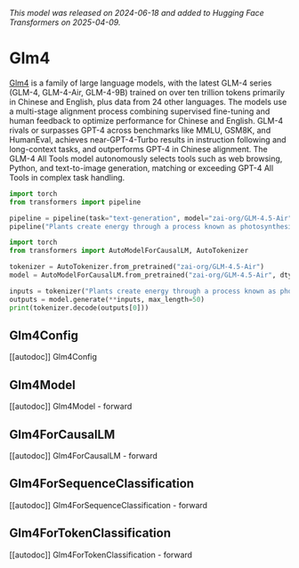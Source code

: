 <!--Copyright 2025 The GLM & ZhipuAI team and The HuggingFace Team. All rights reserved.

Licensed under the Apache License, Version 2.0 (the "License"); you may not use this file except in compliance with
the License. You may obtain a copy of the License at

http://www.apache.org/licenses/LICENSE-2.0

Unless required by applicable law or agreed to in writing, software distributed under the License is distributed on
an "AS IS" BASIS, WITHOUT WARRANTIES OR CONDITIONS OF ANY KIND, either express or implied. See the License for the
specific language governing permissions and limitations under the License.

⚠️ Note that this file is in Markdown but contain specific syntax for our doc-builder (similar to MDX) that may not be
rendered properly in your Markdown viewer.

-->
*This model was released on 2024-06-18 and added to Hugging Face Transformers on 2025-04-09.*

# Glm4

[Glm4](https://huggingface.co/papers/2406.12793) is a family of large language models, with the latest GLM-4 series (GLM-4, GLM-4-Air, GLM-4-9B) trained on over ten trillion tokens primarily in Chinese and English, plus data from 24 other languages. The models use a multi-stage alignment process combining supervised fine-tuning and human feedback to optimize performance for Chinese and English. GLM-4 rivals or surpasses GPT-4 across benchmarks like MMLU, GSM8K, and HumanEval, achieves near-GPT-4-Turbo results in instruction following and long-context tasks, and outperforms GPT-4 in Chinese alignment. The GLM-4 All Tools model autonomously selects tools such as web browsing, Python, and text-to-image generation, matching or exceeding GPT-4 All Tools in complex task handling.

<hfoptions id="usage">
<hfoption id="Pipeline">

```py
import torch
from transformers import pipeline

pipeline = pipeline(task="text-generation", model="zai-org/GLM-4.5-Air", dtype="auto",)
pipeline("Plants create energy through a process known as photosynthesis.")
```

</hfoption>
<hfoption id="AutoModel">

```py
import torch
from transformers import AutoModelForCausalLM, AutoTokenizer

tokenizer = AutoTokenizer.from_pretrained("zai-org/GLM-4.5-Air")
model = AutoModelForCausalLM.from_pretrained("zai-org/GLM-4.5-Air", dtype="auto",)

inputs = tokenizer("Plants create energy through a process known as photosynthesis.", return_tensors="pt")
outputs = model.generate(**inputs, max_length=50)
print(tokenizer.decode(outputs[0]))
```

</hfoption>
</hfoptions>

## Glm4Config

[[autodoc]] Glm4Config

## Glm4Model

[[autodoc]] Glm4Model
    - forward

## Glm4ForCausalLM

[[autodoc]] Glm4ForCausalLM
    - forward

## Glm4ForSequenceClassification

[[autodoc]] Glm4ForSequenceClassification
    - forward

## Glm4ForTokenClassification

[[autodoc]] Glm4ForTokenClassification
    - forward

